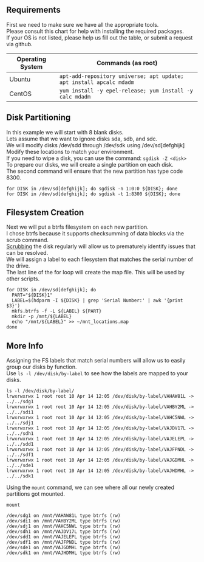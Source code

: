 ## Requirements
First we need to make sure we have all the appropriate tools. \
Please consult this chart for help with installing the required packages. \
If your OS is not listed, please help us fill out the table, or submit a request via github.

| Operating System      | Commands (as root)                                                  |
| --------------------- | ------------------------------------------------------------------- |
| Ubuntu                | `apt-add-repository universe; apt update; apt install apcalc mdadm` |
| CentOS                | `yum install -y epel-release; yum install -y calc mdadm`            |

## Disk Partitioning
In this example we will start with 8 blank disks. \
Lets assume that we want to ignore disks sda, sdb, and sdc. \
We will modify disks /dev/sdd through /dev/sdk using /dev/sd[defghijk] \
Modify these locations to match your environment. \
If you need to wipe a disk, you can use the command: `sgdisk -Z <disk>` \
To prepare our disks, we will create a single partition on each disk. \
The second command will ensure that the new partition has type code 8300.
```
for DISK in /dev/sd[defghijk]; do sgdisk -n 1:0:0 ${DISK}; done
for DISK in /dev/sd[defghijk]; do sgdisk -t 1:8300 ${DISK}; done
```

## Filesystem Creation
Next we will put a btrfs filesystem on each new partition. \
I chose btrfs because it supports checksumming of data blocks via the scrub command. \
[Scrubbing](https://github.com/Fullaxx/microraids/blob/master/CHECK_EXAMPLE.md) the disk regularly will allow us to prematurely identify issues that can be resolved. \
We will assign a label to each filesystem that matches the serial number of the drive. \
The last line of the for loop will create the map file. This will be used by other scripts.
```
for DISK in /dev/sd[defghijk]; do
  PART="${DISK}1"
  LABEL=$(hdparm -I ${DISK} | grep 'Serial Number:' | awk '{print $3}')
  mkfs.btrfs -f -L ${LABEL} ${PART}
  mkdir -p /mnt/${LABEL}
  echo "/mnt/${LABEL}" >> ~/mnt_locations.map
done
```

## More Info
Assigning the FS labels that match serial numbers will allow us to easily group our disks by function. \
Use `ls -l /dev/disk/by-label` to see how the labels are mapped to your disks.

```
ls -l /dev/disk/by-label/
lrwxrwxrwx 1 root root 10 Apr 14 12:05 /dev/disk/by-label/VAHAW81L -> ../../sdg1
lrwxrwxrwx 1 root root 10 Apr 14 12:05 /dev/disk/by-label/VAHBY2ML -> ../../sdi1
lrwxrwxrwx 1 root root 10 Apr 14 12:05 /dev/disk/by-label/VAHC5NWL -> ../../sdj1
lrwxrwxrwx 1 root root 10 Apr 14 12:05 /dev/disk/by-label/VAJDV17L -> ../../sdh1
lrwxrwxrwx 1 root root 10 Apr 14 12:05 /dev/disk/by-label/VAJELEPL -> ../../sdd1
lrwxrwxrwx 1 root root 10 Apr 14 12:05 /dev/disk/by-label/VAJFPNDL -> ../../sdf1
lrwxrwxrwx 1 root root 10 Apr 14 12:05 /dev/disk/by-label/VAJGDMHL -> ../../sde1
lrwxrwxrwx 1 root root 10 Apr 14 12:05 /dev/disk/by-label/VAJHDMHL -> ../../sdk1
```

Using the `mount` command, we can see where all our newly created partitions got mounted.
```
mount                 

/dev/sdg1 on /mnt/VAHAW81L type btrfs (rw)
/dev/sdi1 on /mnt/VAHBY2ML type btrfs (rw)
/dev/sdj1 on /mnt/VAHC5NWL type btrfs (rw)
/dev/sdh1 on /mnt/VAJDV17L type btrfs (rw)
/dev/sdd1 on /mnt/VAJELEPL type btrfs (rw)
/dev/sdf1 on /mnt/VAJFPNDL type btrfs (rw)
/dev/sde1 on /mnt/VAJGDMHL type btrfs (rw)
/dev/sdk1 on /mnt/VAJHDMHL type btrfs (rw)
```
